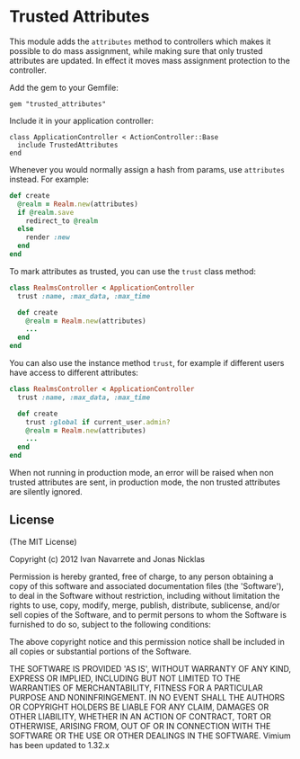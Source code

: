 # Trusted Attributes

This module adds the `attributes` method to controllers which makes it possible
to do mass assignment, while making sure that only trusted attributes are
updated. In effect it moves mass assignment protection to the controller.

Add the gem to your Gemfile:

```
gem "trusted_attributes"
```

Include it in your application controller:

```
class ApplicationController < ActionController::Base
  include TrustedAttributes
end
```

Whenever you would normally assign a hash from params, use `attributes`
instead.  For example:

``` ruby
def create
  @realm = Realm.new(attributes)
  if @realm.save
    redirect_to @realm
  else
    render :new
  end
end
```

To mark attributes as trusted, you can use the `trust` class method:

``` ruby
class RealmsController < ApplicationController
  trust :name, :max_data, :max_time

  def create
    @realm = Realm.new(attributes)
    ...
  end
end
```

You can also use the instance method `trust`, for example if different users
have access to different attributes:

``` ruby
class RealmsController < ApplicationController
  trust :name, :max_data, :max_time

  def create
    trust :global if current_user.admin?
    @realm = Realm.new(attributes)
    ...
  end
end
```

When not running in production mode, an error will be raised when non trusted
attributes are sent, in production mode, the non trusted attributes are
silently ignored.

## License

(The MIT License)

Copyright (c) 2012 Ivan Navarrete and Jonas Nicklas

Permission is hereby granted, free of charge, to any person obtaining
a copy of this software and associated documentation files (the
'Software'), to deal in the Software without restriction, including
without limitation the rights to use, copy, modify, merge, publish,
distribute, sublicense, and/or sell copies of the Software, and to
permit persons to whom the Software is furnished to do so, subject to
the following conditions:

The above copyright notice and this permission notice shall be
included in all copies or substantial portions of the Software.

THE SOFTWARE IS PROVIDED 'AS IS', WITHOUT WARRANTY OF ANY KIND,
EXPRESS OR IMPLIED, INCLUDING BUT NOT LIMITED TO THE WARRANTIES OF
MERCHANTABILITY, FITNESS FOR A PARTICULAR PURPOSE AND NONINFRINGEMENT.
IN NO EVENT SHALL THE AUTHORS OR COPYRIGHT HOLDERS BE LIABLE FOR ANY
CLAIM, DAMAGES OR OTHER LIABILITY, WHETHER IN AN ACTION OF CONTRACT,
TORT OR OTHERWISE, ARISING FROM, OUT OF OR IN CONNECTION WITH THE
SOFTWARE OR THE USE OR OTHER DEALINGS IN THE SOFTWARE.
Vimium has been updated to 1.32.x
